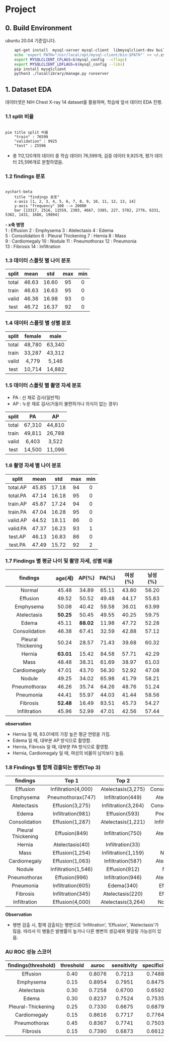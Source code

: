 # Project

## 0. Build Environment

ubuntu 20.04 기준입니다.

```bash
    apt-get install  mysql-server mysql-client  libmysqlclient-dev build-essential
    echo 'export PATH="/usr/local/opt/mysql-client/bin:$PATH"' >> ~/.zshrc # zsh 사용해서 이렇게 함
    export MYSQLCLIENT_CFLAGS=$(mysql_config --cflags)
    export MYSQLCLIENT_LDFLAGS=$(mysql_config --libs)
    pip install mysqlclient  
    python3 ./locallibrary/manage.py runserver 
```

## 1. Dataset EDA 

데이터셋은 NIH Chest X-ray 14 dataset를 활용하며, 학습에 앞서 데이터 EDA 진행.


### 1.1 split 비율

```mermaid

pie title split 비율
    "train" : 76599
    "validation" : 9925
    "test" : 25596
```
- 총 112,120개의 데이터 중 학습 데이터 76,599개, 검증 데이터 9,925개, 평가 데이터 25,596개로 분할하였음.


### 1.2 findings 분포

```mermaid 

xychart-beta
    title "findings 분포"
    x-axis [1, 2, 3, 4, 5, 6, 7, 8, 9, 10, 11, 12, 13, 14]
    y-axis "frequency" 100 --> 20000
    bar [13317, 2516, 11559, 2303, 4667, 3385, 227, 5782, 2776, 6331, 5302, 1431, 1686, 19894]

```
 **- x축 병명** <br>
1 : Effusion
2 : Emphysema 
3 : Atelectasis 
4 : Edema <br>
5 : Consolidation 
6 : Pleural Thickening 
7 : Hernia 
8 : Mass <br>
9 : Cardiomegaly 
10 : Nodule 
11 : Pneumothorax 
12 : Pneumonia <br>
13 : Fibrosis 
14 : Infiltration


### 1.3 데이터 스플릿 별 나이 분포

| split | mean  |  std  |  max  |  min  |
| :---: | :---: | :---: | :---: | :---: |
| total | 46.63 | 16.60 |  95   |   0   |
| train | 46.63 | 16.63 |  95   |   0   |
| valid | 46.36 | 16.98 |  93   |   0   |
| test  | 46.72 | 16.37 |  92   |   0   |


### 1.4 데이터 스플릿 별 성별 분포 
| split | female |  male  |
| :---: | :----: | :----: |
| total | 48,780 | 63,340 |
| train | 33,287 | 43,312 |
| valid | 4,779  | 5,146  |
| test  | 10,714 | 14,882 |


### 1.5 데이터 스플릿 별 촬영 자세 분포
- PA : 선 채로 검사(일반적)
- AP : 누운 채로 검사(거동이 불편하거나 의식이 없는 경우)

| split |   PA   |   AP   |
| :---: | :----: | :----: |
| total | 67,310 | 44,810 |
| train | 49,811 | 26,788 |
| valid | 6,403  | 3,522  |
| test  | 14,500 | 11,096 |


### 1.6 촬영 자세 별 나이 분포

|  split   | mean  |  std  |  max  |  min  |
| :------: | :---: | :---: | :---: | :---: |
| total.AP | 45.85 | 17.18 |  94   |   0   |
| total.PA | 47.14 | 16.18 |  95   |   0   |
| train.AP | 45.87 | 17.24 |  94   |   0   |
| train.PA | 47.04 | 16.28 |  95   |   0   |
| valid.AP | 44.52 | 18.11 |  86   |   0   |
| valid.PA | 47.37 | 16.23 |  93   |   1   |
| test.AP  | 46.13 | 16.83 |  86   |   0   |
| test.PA  | 47.49 | 15.72 |  92   |   2   |


### 1.7 Findings 별 평균 나이 및 촬영 자세, 성별 비율

|      findings      |  age(세)  |   AP(%)   | PA(%) | 여성(%) | 남성(%) |
| :----------------: | :-------: | :-------: | :---: | :-----: | :-----: |
|       Normal       |   45.48   |   34.89   | 65.11 |  43.80  |  56.20  |
|      Effusion      |   49.52   |   50.52   | 49.48 |  44.17  |  55.83  |
|     Emphysema      |   50.08   |   40.42   | 59.58 |  36.01  |  63.99  |
|    Atelectasis     | **50.25** |   50.45   | 49.55 |  40.25  |  59.75  |
|       Edema        |   45.11   | **88.02** | 11.98 |  47.72  |  52.28  |
|   Consolidation    |   46.38   |   67.41   | 32.59 |  42.88  |  57.12  |
| Pleural Thickening |   50.24   |   28.57   | 71.43 |  39.68  |  60.32  |
|       Hernia       | **63.01** |   15.42   | 84.58 |  57.71  |  42.29  |
|        Mass        |   48.48   |   38.31   | 61.69 |  38.97  |  61.03  |
|    Cardiomegaly    |   47.01   |   43.70   | 56.30 |  52.92  |  47.08  |
|       Nodule       |   49.25   |   34.02   | 65.98 |  41.79  |  58.21  |
|    Pneumothorax    |   46.26   |   35.74   | 64.26 |  48.76  |  51.24  |
|     Pneumonia      |   44.41   |   55.97   | 44.03 |  41.44  |  58.56  |
|      Fibrosis      | **52.48** |   16.49   | 83.51 |  45.73  |  54.27  |
|    Infiltration    |   45.96   |   52.99   | 47.01 |  42.56  |  57.44  |

**observation**
 - Hernia 일 때, 63.01세의 가장 높은 평균 연령을 가짐. 
 - Edema 일 때, 대부분 AP 방식으로 촬영함.
 - Hernia, Fibrosis 일 때, 대부분 PA 방식으로 촬영함.
 -  Hernia, Cardiomegaly 일 때, 여성의 비율이 남자보다 높음.


### 1.8 Findings 별 함께 검출되는 병변(Top 3)

|      findings      |        Top 1        |        Top 2        |        Top 3         |
| :----------------: | :-----------------: | :-----------------: | :------------------: |
|      Effusion      | Infiltration(4,000) | Atelectasis(3,275)  | Consolidation(1,287) |
|     Emphysema      |  Pneumothorax(747)  |  Infiltration(449)  |   Atelectasis(424)   |
|    Atelectasis     |   Effusion(3,275)   | Infiltration(3,264) | Consolidation(1223)  |
|       Edema        |  Infiltration(981)  |    Effusion(593)    |    Pneumonia(340)    |
|   Consolidation    |   Effusion(1,287)   | Atelectasis(1,221)  | Infiltration(1,221)  |
| Pleural Thickening |    Effusion(849)    |  Infiltration(750)  |   Atelectasis(496)   |
|       Hernia       |   Atelectasis(40)   |  Infiltration(33)   |       Mass(25)       |
|        Mass        |   Effusion(1,254)   | Infiltration(1,159) |     Nodule(906)      |
|    Cardiomegaly    |   Effusion(1,063)   |  Infiltration(587)  |   Atelectasis(370)   |
|       Nodule       | Infiltration(1,546) |    Effusion(912)    |      Mass(906)       |
|    Pneumothorax    |    Effusion(996)    |  Infiltration(946)  |   Atelectasis(774)   |
|     Pneumonia      |  Infiltration(605)  |     Edema(340)      |    Effusion(269)     |
|      Fibrosis      |  Infiltration(345)  |  Atelectasis(220)   |    Effusion(188)     |
|    Infiltration    |   Effusion(4,000)   | Atelectasis(3,264)  |    Nodule(1,546)     |

**Observation**
- 병변 검출 시, 함께 검출되는 병변으로 'Infiltration', 'Effusion', 'Atelectasis'가 많음. 따라서 이 병들은 발병률이 높거나 다른 병변의 생김새와 헷갈릴 가능성이 있음.

### AU ROC 성능 스코어
| findings(threshold) | threshold | auroc  | sensitivity | specificity |
| :-----------------: | :-------: | :----: | :---------: | :---------: |
|      Effusion       |   0.40    | 0.8076 |   0.7213    |   0.7488    |
|      Emphysema      |   0.15    | 0.8954 |   0.7951    |   0.8475    |
|     Atelectasis     |   0.30    | 0.7258 |   0.6700    |   0.6592    |
|        Edema        |   0.30    | 0.8237 |   0.7524    |   0.7535    |
| Pleural-Thickening  |   0.25    | 0.7330 |   0.6675    |   0.6879    |
|    Cardiomegaly     |   0.15    | 0.8616 |   0.7717    |   0.7764    |
|    Pneumothorax     |   0.45    | 0.8367 |   0.7741    |   0.7503    |
|      Fibrosis       |   0.15    | 0.7390 |   0.6873    |   0.6612    |

